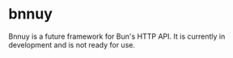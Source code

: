 # bnnuy
Bnnuy is a future framework for Bun's HTTP API. It is currently in development and is not ready for use.

